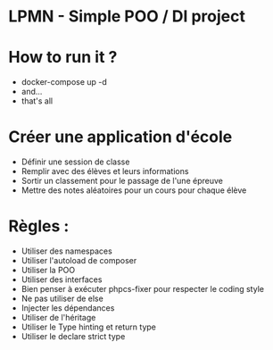 # LPMN - Simple POO / DI project

# How to run it ?
- docker-compose up -d
- and...
- that's all

# Créer une application d'école
- Définir une session de classe
- Remplir avec des élèves et leurs informations
- Sortir un classement pour le passage de l'une épreuve
- Mettre des notes aléatoires pour un cours pour chaque élève

# Règles :
- Utiliser des namespaces
- Utiliser l'autoload de composer
- Utiliser la POO
- Utiliser des interfaces
- Bien penser à exécuter phpcs-fixer pour respecter le coding style
- Ne pas utiliser de else
- Injecter les dépendances
- Utiliser de l'héritage
- Utiliser le Type hinting et return type 
- Utiliser le declare strict type

